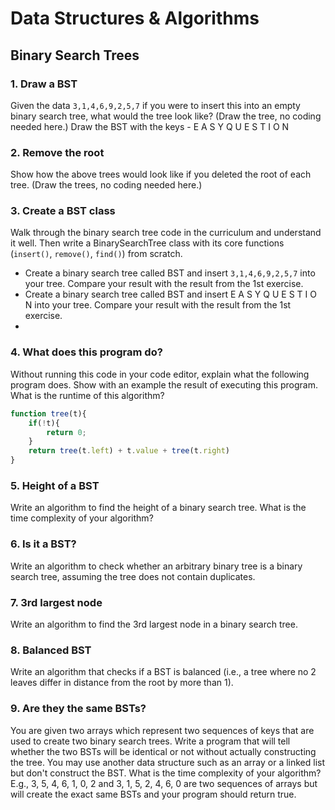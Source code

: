 # Data Structures & Algorithms

## Binary Search Trees

### 1. Draw a BST  

Given the data `3,1,4,6,9,2,5,7` if you were to insert this into an empty binary search tree, what would the tree look like? (Draw the tree, no coding needed here.)
Draw the BST with the keys - E A S Y Q U E S T I O N  

### 2. Remove the root  

Show how the above trees would look like if you deleted the root of each tree. (Draw the trees, no coding needed here.)

### 3. Create a BST class  

Walk through the binary search tree code in the curriculum and understand it well. Then write a BinarySearchTree class with its core functions (`insert()`, `remove()`, `find()`) from scratch.

 - Create a binary search tree called BST and insert `3,1,4,6,9,2,5,7` into your tree. Compare your result with the result from the 1st exercise.
 - Create a binary search tree called BST and insert E A S Y Q U E S T I O N into your tree. Compare your result with the result from the 1st exercise.  
 - 
### 4. What does this program do?  

Without running this code in your code editor, explain what the following program does. Show with an example the result of executing this program. What is the runtime of this algorithm?

```javascript
function tree(t){
    if(!t){
        return 0;
    }
    return tree(t.left) + t.value + tree(t.right)
}
```  

### 5. Height of a BST  

Write an algorithm to find the height of a binary search tree. What is the time complexity of your algorithm?

### 6. Is it a BST?  

Write an algorithm to check whether an arbitrary binary tree is a binary search tree, assuming the tree does not contain duplicates.

### 7. 3rd largest node  

Write an algorithm to find the 3rd largest node in a binary search tree.

### 8. Balanced BST  

Write an algorithm that checks if a BST is balanced (i.e., a tree where no 2 leaves differ in distance from the root by more than 1).

### 9. Are they the same BSTs?  

You are given two arrays which represent two sequences of keys that are used to create two binary search trees. Write a program that will tell whether the two BSTs will be identical or not without actually constructing the tree. You may use another data structure such as an array or a linked list but don't construct the BST. What is the time complexity of your algorithm? E.g., 3, 5, 4, 6, 1, 0, 2 and 3, 1, 5, 2, 4, 6, 0 are two sequences of arrays but will create the exact same BSTs and your program should return true.